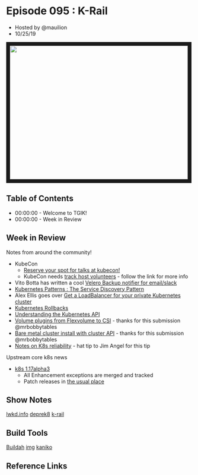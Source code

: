 # Episode 095 : K-Rail

- Hosted by @mauilion
- 10/25/19

<!--- Thumbnailed embed of the video, n8Xo_ghCIOSY is the video id from the youtube url --->

<a href="https://www.youtube.com/watch?v=_wUA20WDfws
" target="_blank"><img src="http://img.youtube.com/vi/_wUA20WDfws/hqdefault.jpg" width="480" height="360" border="10" /></a>

## Table of Contents

- 00:00:00 - Welcome to TGIK!
- 00:00:00 - Week in Review

## Week in Review

Notes from around the community!
- KubeCon
    - [Reserve your spot for talks at kubecon!](https://twitter.com/Microwavables/status/1187130618368446464?s=20)
    - KubeCon needs [track host volunteers](https://discuss.kubernetes.io/t/wanted-track-hosts-for-kubecon-cloudnativecon/8481) - follow the link for more info
- Vito Botta has written a cool [Velero Backup notifier for email/slack](https://github.com/vitobotta/velero-backup-notification)
- [Kubernetes Patterns : The Service Discovery Pattern](https://www.magalix.com/blog/kubernetes-patterns-the-service-discovery-pattern)
- Alex Ellis goes over [Get a LoadBalancer for your private Kubernetes cluster](https://blog.alexellis.io/ingress-for-your-local-kubernetes-cluster/)
- [Kubernetes Rollbacks](https://learnk8s.io/kubernetes-rollbacks/)
- [Understanding the Kubernetes API](http://blog.madhukaraphatak.com/understanding-k8s-api-part-1/)
- [Volume plugins from Flexvolume to CSI](https://medium.com/flant-com/kubernetes-volume-plugins-from-flexvolume-to-csi-c9a011d2670d) - thanks for this submission @mrbobbytables
- [Bare metal cluster install with cluster API](https://itnext.io/kubernetes-cluster-creation-on-baremetal-host-using-cluster-api-1c2373230a17) - thanks for this submission @mrbobbytables
- [Notes on K8s reliability](https://github.com/kubernetes-sigs/kubespray/blob/master/docs/kubernetes-reliability.md) - hat tip to Jim Angel for this tip 

Upstream core k8s news

- [k8s 1.17alpha3](https://github.com/kubernetes/kubernetes/releases/tag/v1.17.0-alpha.3)
    - All Enhancement exceptions are merged and tracked
    - Patch releases in [the usual place](https://github.com/kubernetes/sig-release/blob/master/releases/patch-releases.md)


## Show Notes
[lwkd.info](http://lwkd.info/)
[deprek8](https://github.com/naquada/deprek8)
[k-rail](https://github.com/cruise-automation/k-rail)

## Build Tools

[Buildah](https://github.com/containers/buildah)
[img](https://github.com/genuinetools/img)
[kaniko](https://github.com/GoogleContainerTools/kaniko)

## Reference Links
